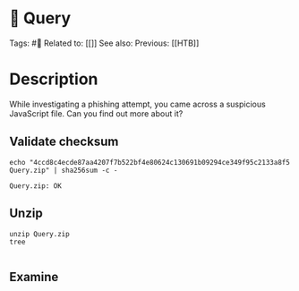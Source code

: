 # 🧩 Query

Tags: #🧩
Related to: [[]]
See also:
Previous: [[HTB]]

# Description

While investigating a phishing attempt, you came across a suspicious JavaScript file. Can you find out more about it?

## Validate checksum

	echo "4ccd8c4ecde87aa4207f7b522bf4e80624c130691b09294ce349f95c2133a8f5 Query.zip" | sha256sum -c -

```text
Query.zip: OK
```


## Unzip

	unzip Query.zip
	tree

```text

```



## Examine



## 